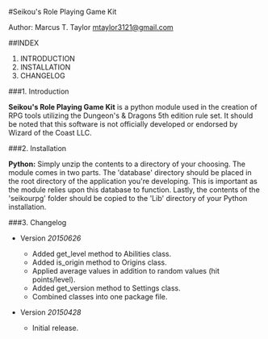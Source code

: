#Seikou's Role Playing Game Kit

Author: Marcus T. Taylor <mtaylor3121@gmail.com>


##INDEX

1. INTRODUCTION
2. INSTALLATION
3. CHANGELOG


###1. Introduction

**Seikou's Role Playing Game Kit** is a python module used in the creation of RPG tools utilizing the Dungeon's & Dragons 5th edition rule set. It should be noted that this software is not officially developed or endorsed by Wizard of the Coast LLC.


###2. Installation

**Python:** Simply unzip the contents to a directory of your choosing. The module comes in two parts. The 'database' directory should be placed in the root directory of the application you're developing. This is important as the module relies upon this database to function. Lastly, the contents of the 'seikourpg' folder should be copied to the 'Lib' directory of your Python installation.


###3. Changelog

- Version *20150626*

    - Added get_level method to Abilities class.
    - Added is_origin method to Origins class.
    - Applied average values in addition to random values (hit points/level).
    - Added get_version method to Settings class.
    - Combined classes into one package file.
    
- Version *20150428*

    - Initial release.
